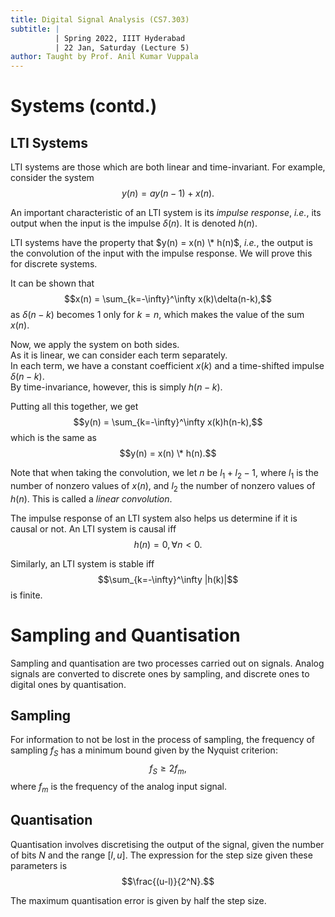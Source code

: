 ```yaml
---
title: Digital Signal Analysis (CS7.303)
subtitle: |
          | Spring 2022, IIIT Hyderabad
          | 22 Jan, Saturday (Lecture 5)
author: Taught by Prof. Anil Kumar Vuppala
---
```


# Systems (contd.)
## LTI Systems
LTI systems are those which are both linear and time-invariant. For example, consider the system
$$y(n) = ay(n-1) + x(n).$$

An important characteristic of an LTI system is its *impulse response*, *i.e.*, its output when the input is the impulse $\delta(n)$. It is denoted $h(n)$.  

LTI systems have the property that $y(n) = x(n) \* h(n)$, *i.e.*, the output is the convolution of the input with the impulse response. We will prove this for discrete systems.  

It can be shown that
$$x(n) = \sum_{k=-\infty}^\infty x(k)\delta(n-k),$$
as $\delta(n-k)$ becomes 1 only for $k=n$, which makes the value of the sum $x(n)$.  

Now, we apply the system on both sides.  
As it is linear, we can consider each term separately.  
In each term, we have a constant coefficient $x(k)$ and a time-shifted impulse $\delta(n-k)$.  
By time-invariance, however, this is simply $h(n-k)$.  

Putting all this together, we get
$$y(n) = \sum_{k=-\infty}^\infty x(k)h(n-k),$$
which is the same as
$$y(n) = x(n) \* h(n).$$

Note that when taking the convolution, we let $n$ be $l_1 + l_2 -1$, where $l_1$ is the number of nonzero values of $x(n)$, and $l_2$ the number of nonzero values of $h(n)$. This is called a *linear convolution*.  

The impulse response of an LTI system also helps us determine if it is causal or not. An LTI system is causal iff
$$h(n) = 0, \forall n < 0.$$

Similarly, an LTI system is stable iff
$$\sum_{k=-\infty}^\infty |h(k)|$$
is finite.

# Sampling and Quantisation
Sampling and quantisation are two processes carried out on signals. Analog signals are converted to discrete ones by sampling, and discrete ones to digital ones by quantisation.

## Sampling
For information to not be lost in the process of sampling, the frequency of sampling $f_S$ has a minimum bound given by the Nyquist criterion:
$$f_S \geq 2f_m,$$
where $f_m$ is the frequency of the analog input signal.

## Quantisation
Quantisation involves discretising the output of the signal, given the number of bits $N$ and the range $[l, u]$. The expression for the step size given these parameters is
$$\frac{(u-l)}{2^N}.$$

The maximum quantisation error is given by half the step size.
